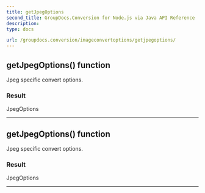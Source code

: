 ```yaml
---
title: getJpegOptions
second_title: GroupDocs.Conversion for Node.js via Java API Reference
description: 
type: docs

url: /groupdocs.conversion/imageconvertoptions/getjpegoptions/
---
```


## getJpegOptions()  function

 Jpeg specific convert options.
 

### Result
JpegOptions


---


## getJpegOptions()  function

 Jpeg specific convert options.
 

### Result
JpegOptions


---


